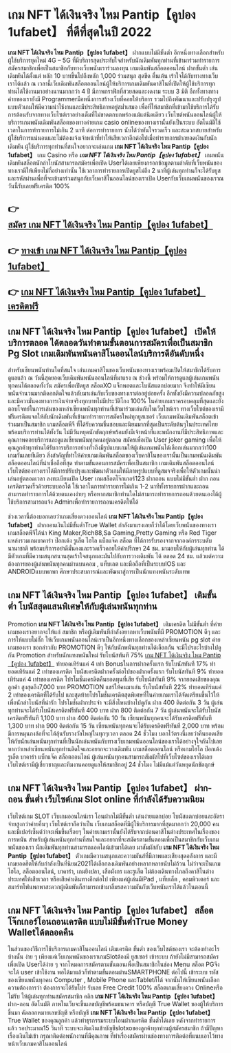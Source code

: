 # เกม NFT ได้เงินจริง ไหม Pantip【คูปอง 1ufabet】  ที่ดีที่สุดในปี 2022

**เกม NFT ได้เงินจริง ไหม Pantip【คูปอง 1ufabet】** ฝากแบบไม่มีขั้นต่ำ  อีกหนึ่งทางเลือกสำหรับผู้ใช้บริการยุคใหม่ 4G – 5G ที่มีบริการสุดประทับใจสำหรับนักเดิมพันทุกท่านที่เข้ามาร่วมทำรายการสมัครสมาชิกเพื่อเป็นสมาชิกกับทางเว็บพนันเราร่วมลงทุน เกมเดิมพันสล็อตออนไลน์ ฝากขั้นต่ำ เล่นเดิมพันได้ตั้งแต่ หลัก 10 บาทขึ้นไปถึงหลัก 1,000 ร่วมสนุก สุดขีด ตื่นเต้น เร้าใจได้กับทางทางเว็บเราได้แล้ว ณ เวลานี้เว็บเดิมพันสล็อตออนไลน์ผู้ให้บริการเกมเดิมพันคาสิโนที่เปิดให้ผู้ใช้บริการทุกท่านได้ใช้งานมาอย่างนานมากกว่า 4 ปี มีภาพกราฟิกที่สวยสดและงดงาม ระบบ 3 มิติ
อีกทั้งทางทางค่ายของเรายังมี Programmerมือหนึ่งการสร้างเว็บที่คอยให้บริการ  รวมไปถึงพัฒนาและปรับปรุงรูปแบบตัวเกมให้มีความน่าใช้งานและมีประสิทธิภาพอยู่สม่ำเสมอ เพื่อที่ให้สมาชิกที่เข้ามาใช้บริการได้รับการต้อนรับจากทางเว็บไซต์เราอย่างเต็มที่ไม่ขาดตกบกพร่องแม้แต่นิดเดียว เว็บไซต์พนันออนไลน์ผู้ให้บริการเกมพนันเดิมพันสล็อตของทางค่ายเกม casio onlineของทางเรานั้นยังเป็นระบบ อัตโนมัติใช้เวลาในการทำรายการไม่เกิน 2 นาที ต่อการทำรายการ นับได้ว่าทันใจรวดเร็ว และสะดวกสบายสำหรับผู้ใช้บริการแน่นอนและไม่ต้องแจ้งเจ้าหน้าที่ทำให้เสียเวลาอีกต่อไปเมื่อทำรายการฝากยอดเงินกับนักเดิมพัน
ผู้ใช้บริการทุกท่านที่สนใจอยากจะเล่นเกม **เกม NFT ได้เงินจริง ไหม Pantip【คูปอง 1ufabet】** เกม Casino  หรือ ***เกม NFT ได้เงินจริง ไหม Pantip【คูปอง 1ufabet】*** เกมพนันเดิมพันสล็อตนักล่าโบนัสสามารถสมัครเพื่อเปิด Userได้เลยเพียงกรอกข้อมูลตามลำดับที่เว็บพนันของทางเรามีให้เพียงไม่กี่อย่างเท่านั้น ใช้เวลาการทำรายการเปิดยูสไม่ถึง 2 นาทีผู้เล่นทุกท่านก็จะได้รับยูสและรหัสผ่านเพื่อที่จะเข้ามาร่วมสนุกกับเว็บคาสิโนออนไลน์ของเราเปิด Userกับเว็บเกมพนันของเราณ วันนี้รับเลยฟรีเครดิต 100%

## 👉 [สมัคร เกม NFT ได้เงินจริง ไหม Pantip【คูปอง 1ufabet】](https://archa888.com/)
## 👉 [ทางเข้า เกม NFT ได้เงินจริง ไหม Pantip【คูปอง 1ufabet】](https://archa888.com/)
## 👉 [เกม NFT ได้เงินจริง ไหม Pantip【คูปอง 1ufabet】 เครดิตฟรี](https://archa888.com/)

## เกม NFT ได้เงินจริง ไหม Pantip【คูปอง 1ufabet】 เปิดให้บริการตลอด ได้ตลอดวันทำตามขั้นตอนการสมัครเพื่อเป็นสมาชิก  Pg Slot เกมเดิมพันพนันคาสิโนออนไลน์บริการดีอันดับหนึ่ง

สำหรับเซียนพนันท่านใดที่สนใจ เล่นเกมคาสิโนของเว็บพนันของทางเราพร้อมเปิดให้สมาชิกได้รับการดูแลแล้ว ณ วันนี้สุดยอดเว็บเดิมพันพนันออนไลน์ที่มาแรง ณ ช่วงนี้ พร้อมให้การดูแลผู้เล่นเกมพนันทุกคนได้ตลอดทั้งวัน สมัครเพื่อเปิดยูส สล็อตXO แจ็กพอตและโบนัสแตกบ่อยมาก จึงทำให้มีเซียนพนันจำนวนมากติดอกติดใจแล้วกับมาเล่นกับเว็บของทางเราต่ออยู่บ่อยครั้ง อีกทั้งยังมีความปลอดภัยสูงและมีความั่นคงทางการเงินจ่ายจริงทุกบาทไม่มีประวัติโกง 100% ในค่ายเกมเราครอบคลุมที่สุดและยังตอบโจทย์ในการเล่นของเหล่าเซียนพนันทุกท่านที่เข้ามาร่วมเล่นกับในเว็บไซต์เรา
ทางเว็บไซต์ของเรามีฟรีเครดิตแจกให้กับนักเดิมพันที่เข้ามาทำรายการสมัครใหม่ทุกยูสเซอร์ เว็บเกมพนันเดิมพันสล็อตเข้าร่วมมาเป็นสมาชิก เกมสล็อตพีจี ที่ได้รับความชื่นชอบและนิยมมากที่สุดเป็นระดับต้นๆในประเทศไทย พร้อมบริการท่านได้ทั้งวัน ไม่มีวันหยุดนักขัตฤกษ์พร้อมยังมีเจ้าหน้าที่และพนักงานที่มีประสิทธิภาพและคุณภาพคอยบริการและดูแลเซียนพนันทุกคนอยู่ตลอด สมัครเพื่อเปิด User joker gaming เพื่อให้คุณลูกค้าทุกท่านได้รับการบริการอย่างทั่วถึงมีรูปแบบเกมให้ผู้เล่นเกมพนันได้เลือกเล่นมากกว่า100 เกมกันเลยทีเดียว
สิ่งสำคัญที่ทำให้ค่ายเกมเดิมพันสล็อตของเว็บคาสิโนของเรานั้นเป็นเกมพนันเดิมพันสล็อตออนไลน์ที่น่าเชื่อถือที่สุด ทำตามขั้นตอนการสมัครเพื่อเป็นสมาชิก  เกมเดิมพันสล็อตออนไลน์เว็บไซต์ของทางเราได้มีการปรับปรุงและพัฒนาตัวเกมให้มีภาพรูปแบบที่ดูสมจจริงเพื่อให้ตัวเกมนั้นน่าเล่นอยู่ตลอดเวลา ลงทะเบียนเปิด User เกมสล็อตโจ๊กเกอร์123 ฝากถอน แบบไม่มีขั้นต่ำ ฝาก ถอน เครดิตรวดเร็วด้วยระบบออโต้ ใช้เวลาในการทำรายการไม่เกิน 1-2 นาทีทั้งรายการฝากและถอนสามารถทำรายการได้ด้วยตนเองง่ายๆ หรือหากสมาชิกท่านใดไม่สามารถทำรายการถอนด้วยตนเองได้ผู้ใช้บริการสามารถแจ้ง Adminเพื่อทำรายการถอนเครดิตให้ได้

ช่วงเวลานี้ต้องบอกเลยว่าเกมเสี่ยงดวงออนไลน์ **เกม NFT ได้เงินจริง ไหม Pantip【คูปอง 1ufabet】** ฝากถอนเงินไม่มีขั้นต่ำTrue Wallet กำลังมาแรงเลยก็ว่าได้โดยเว็บพนันของทางเรา เกมสล็อตพีจีได้นำ  King Maker,Rich88,Sa Gaming,Pretty Gaming หรือ Red Tiger แหล่งรวมเกมบาคาร่า ป๊อกเด้ง รูเล็ต ไฮโล แบ็กแจ๊ค สล็อต ที่ได้การรับรองจากจากองค์กรระบดับนานาชาติ พร้อมบริการอย่าดีมั่นคงและรวดเร็วคอยให้คำปรึกษา 24 ชม. มามอบให้กับผู้เล่นทุกท่าน ได้มีตัวเกมที่มีความสนุกสนานสุดเร้าใจสนุกและมันไปกับการวางเดิมพัน ได้ ตลอด 24 ชม. แล้วแต่ความต้องการของผู้เล่นพนันทุกคนผ่านบนคอม , แท็บเลต และมือถือที่เป็นระบบIOS และ ANDROIDแบบพกพา ศึกษาประสบการณ์และพัฒนาสู่การเป็นนักแทงพนันระดับเทพ

## เกม NFT ได้เงินจริง ไหม Pantip【คูปอง 1ufabet】 เติมขั้นต่ำ โบนัสสุดแสนพิเศษให้กับผู้เล่นพนันทุกท่าน

 Promotion  **เกม NFT ได้เงินจริง ไหม Pantip【คูปอง 1ufabet】** เติมเครดิต ไม่มีขั้นต่ำ ที่ค่ายเกมของเราอยากจะให้แก่  สมาชิก หรือผู้เดิมพันที่กำลังอยากหาเว็บพนันที่มี  PROMOTION ดีๆ และการให้แบบไม่กั๊ก ให้เว็บเกมพนันออนไลน์เราเป็นอีกหนึ่งทางเลือกของเหล่าเซียนพนัน pg slot ค่ายเกมของเรา ขอกล่าวกับ PROMOTION ดีๆ ให้กับนักพนันทุกท่านได้เลือกกัน จะมีโปรอะไรบ้างไปดูกัน
 Promotion สำหรับนักแทงพนันใหม่ รับโบนัสทันที 75% [เกม NFT ได้เงินจริง ไหม Pantip【คูปอง 1ufabet】](https://archa888.com/) ทำยอดเทิร์นแค่ 4 เท่า
Bonusในการฝากครั้งแรก รับโบนัสทันที 17% ทำยอดเทิร์นแค่ 2 เท่าของเครดิต
โบนัสเครดิตฝากครั้งต่อไปของฝากครั้งแรก รับโบนัสทันที 9% ทำยอดเทิร์นแค่ 4 เท่าของเครดิต
โปรโมชั่นเครดิตคืนยอดทุนที่เสีย รับโบนัสทันที 9% จากยอดเสียของคุณลูกค้า สูงสุดถึง7,000 บาท
 PROMOTION แชร์ให้คนมาเล่น รับโบนัสทันที 22% ทำยอดเทิร์นแค่ 2 เท่าของเครดิตที่ได้รับไป
และสุดท้ายโปรโมชั่นเครดิตสุดพิเศษที่ในค่ายเกมเราได้จัดเตรียมขึ้นไว้ให้เพื่อนักล่าโบนัสที่น่ารัก โปรโมชั่นฝากประจำ จะมีสิ่งไหนบ้างไปดูกัน
ฝาก 400 ติดต่อกัน 3 วัน ผู้เล่นทุกท่านจะได้รับโบนัสเครดิตฟรีทันที 400 บาท
ฝาก 800 ติดต่อกัน 7 วัน ผู้เล่นพนันจะได้รับโบนัสเครดิตฟรีทันที 1,100 บาท
ฝาก 400 ติดต่อกัน 10 วัน เซียนพนันทุกคนจะได้รับเครดิตฟรีทันที 1,300 บาท
ฝาก 900 ติดต่อกัน 15 วัน เซียนพนันทุกคนจะได้รับเครดิตฟรีทันที 2,000 บาท
พร้อมมีการหมุนกงล้อที่จะได้ลุ้นรับรางวัลใหญ่ในทุกๆเวลา ตลอด 24 ชั่วโมง บอกไว้ตรงนี้เลยว่าคืนยอดเสียให้กับนักเล่นพนันทุกท่านที่เป็นนักเล่นพนันกับทางเว็บเกมพนันออนไลน์ของเราได้อย่างจุใจกันไปเลย หากว่าเหล่าเซียนพนันทุกท่านติดใจและอยากจะวางเดิมพัน เกมสล็อตออนไลน์ หรือเกมไฮโล ป๊อกเด้ง รูเล็ต บาคาร่า แบ็กแจ๊ค สล็อตออนไลน์ ผู้เล่นพนันทุกคนสามารถสัมผัสไปที่เว็บไซต์ของเราได้เลย เว็บไซต์เรามีผู้เชี่ยวชาญและทีมงานคอยดูแลให้สมาชิกอยู่ 24 ชั่วโมง ไม่มีแม้แต่วันหยุดนักขัตฤกษ์

## เกม NFT ได้เงินจริง ไหม Pantip【คูปอง 1ufabet】 ฝาก-ถอน ขั้นต่ำ  เว็บไซต์เกม Slot online ที่กำลังได้รับความนิยม

เว็บไซต์เกม SLOT เว็บเกมออนไลน์เรา โอนฝากไม่มีขั้นต่ำ เล่นง่ายแตกบ่อย โบนัสแตกบ่อยและอัตราจ่ายสูงกว่าค่ายอื่นๆ เว็บไซต์เราถือว่าเป็น เว็บเกมสล็อตที่มีผู้ใช้บริการมากที่สุดมากกว่า 20,000 คนและมีเปอร์เซ็นต์ว่าจะเพิ่มขึ้นเรื่อยๆ ในค่ายเกมเรานั้นยังได้รับจากบ่อนคาสิโนต่างประเทศในเรื่องของการพนัน สำหรับผู้เล่นพนันทุกท่านที่สนใจและอยากที่จะสมัครตามขั้นตอนเพื่อเป็นสมาชิกกับเว็บเกมพนันของเรา นักเดิมพันทุกท่านสามารถแอดไลน์เข้ามาได้เลย
	มาสัมผัสกับ **เกม NFT ได้เงินจริง ไหม Pantip【คูปอง 1ufabet】** ตัวเกมมีความสนุกและความมันส์ที่มีภาพและเสียงสุดอลังการ และมีเกมยอดฮิตให้กับกำลังเป็นที่นิยม2021ได้เลือกลงเดิมพันอย่างหลากหลายนับไม่ถ้วน  ไม่ว่าจะเป็นเกมไฮโล, สล็อตออนไลน์, บาคาร่า, เกมยิงปลา, เสือมังกร และรูเล็ต ไม่ต้องเดินทางไกลถึงคาสิโนต่างประเทศให้เสียเวลา หรือเสียค่าเดินทางอีกต่อไป เพียงแค่ผู้เล่นมีiPad , แท็บเล็ต , คอมพิวเตอร์ และสมาร์ทโฟนพกพาสะดวกผู้เดิมพันก็สามารถเข้ามาลิ้มรสความมันกับเว็บพนันเราได้แล้วในตอนนี้

## เกม NFT ได้เงินจริง ไหม Pantip【คูปอง 1ufabet】 สล็อต โจ๊กเกอร์โอนถอนเครดิต แบบไม่มีขั้นต่ำTrue Money Walletได้ตลอดคืน

ในส่วนของวิธีการใช้บริการเกมคาสิโนออนไลน์ เติมเครดิต ขั้นต่ำ ของเว็บไซต์ของเรา จะต้องทำอะไรบ้างนั้น ง่าย ๆ เพียงแค่เว็บเกมพนันของเราเกมSlotต้องมี ยูสเซอร์ เข้าระบบ ถ้ายังไม่มีสามารถสมัครเพื่อเปิด Userได้ง่าย ๆ จากโหมดการสมัครตามขั้นตอนเพื่อเป็นสมาชิกในช่อง Menu สล็อต PGจึงจะได้ user เข้าใช้งาน พอได้มาแล้วก็ทำตามขั้นตอนผ่านSMARTPHONE ต่อไปนี้
เข้าระบบ รหัส  ของเซียนพนันทุกคน Computer , Mobile Phone และTabletก็ได้
จากนั้นให้เซียนพนันเลือกความต้องการว่า ต้องการจะได้รับโปร รับเลย Free Credit 100% สล็อตเกมเสี่ยงดวง Onlineหรือไม่รับ
ให้ผู้เล่นทุกท่านสมัครสมาชิก คลิก **เกม NFT ได้เงินจริง ไหม Pantip【คูปอง 1ufabet】** ฝาก-ถอน อัตโนมัติ ภาพในเว็บจะขึ้นเลขบัญชีพร้อมธนาคาร หรือบัญชี True Wallet ของผู้ให้บริการขึ้นมา
คัดลอกหมายเลขบัญชี หรือบัญชี **เกม NFT ได้เงินจริง ไหม Pantip【คูปอง 1ufabet】** True Wallet ของคุณลูกค้า แล้วทำธุรกรรมระบบโอนฝากเครดิต ขั้นต่ำได้เลย
หลังจากทำรายการแล้ว รอประมาณ15 วินาที ระบบจะเติมเงินเข้าบัญชีslotxoของลูกค้าทุกท่านผู้สมัครสมาชิก
ถ้ามีปัญหาเรื่องเงินไม่เข้า กรุณาติดต่อพนักงานที่มีคุณภาพ ที่ทำเรื่องสมัครผ่านช่องทางการติดต่อที่แนบเอาไว้ทางหน้าเว็บเกมคาสิโนออนไลน์


